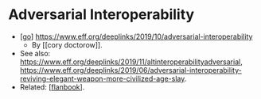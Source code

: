 # Adversarial Interoperability

- [[go]] https://www.eff.org/deeplinks/2019/10/adversarial-interoperability
  - By [[cory doctorow]].
- See also: https://www.eff.org/deeplinks/2019/11/altinteroperabilityadversarial, https://www.eff.org/deeplinks/2019/06/adversarial-interoperability-reviving-elegant-weapon-more-civilized-age-slay.
- Related: [[flanbook]].

[//begin]: # "Autogenerated link references for markdown compatibility"
[go]: go "Go"
[cory-doctorow]: cory-doctorow "Cory Doctorow"
[flanbook]: flanbook "Flanbook"
[//end]: # "Autogenerated link references"